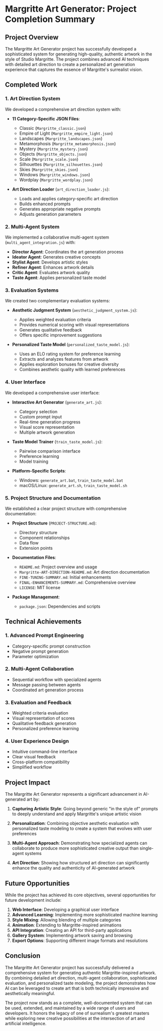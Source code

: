 # Margritte Art Generator: Project Completion Summary

## Project Overview

The Margritte Art Generator project has successfully developed a sophisticated system for generating high-quality, authentic artwork in the style of Studio Margritte. The project combines advanced AI techniques with detailed art direction to create a personalized art generation experience that captures the essence of Margritte's surrealist vision.

## Completed Work

### 1. Art Direction System

We developed a comprehensive art direction system with:

- **11 Category-Specific JSON Files**:
  - Classic (`Margritte_classic.json`)
  - Empire of Light (`Margritte_empire_light.json`)
  - Landscapes (`Margritte_landscapes.json`)
  - Metamorphosis (`Margritte_metamorphosis.json`)
  - Mystery (`Margritte_mystery.json`)
  - Objects (`Margritte_objects.json`)
  - Scale (`Margritte_scale.json`)
  - Silhouettes (`Margritte_silhouettes.json`)
  - Skies (`Margritte_skies.json`)
  - Windows (`Margritte_windows.json`)
  - Wordplay (`Margritte_wordplay.json`)

- **Art Direction Loader** (`art_direction_loader.js`):
  - Loads and applies category-specific art direction
  - Builds enhanced prompts
  - Generates appropriate negative prompts
  - Adjusts generation parameters

### 2. Multi-Agent System

We implemented a collaborative multi-agent system (`multi_agent_integration.js`) with:

- **Director Agent**: Coordinates the art generation process
- **Ideator Agent**: Generates creative concepts
- **Stylist Agent**: Develops artistic styles
- **Refiner Agent**: Enhances artwork details
- **Critic Agent**: Evaluates artwork quality
- **Taste Agent**: Applies personalized taste model

### 3. Evaluation Systems

We created two complementary evaluation systems:

- **Aesthetic Judgment System** (`aesthetic_judgment_system.js`):
  - Applies weighted evaluation criteria
  - Provides numerical scoring with visual representations
  - Generates qualitative feedback
  - Offers specific improvement suggestions

- **Personalized Taste Model** (`personalized_taste_model.js`):
  - Uses an ELO rating system for preference learning
  - Extracts and analyzes features from artwork
  - Applies exploration bonuses for creative diversity
  - Combines aesthetic quality with learned preferences

### 4. User Interface

We developed a comprehensive user interface:

- **Interactive Art Generator** (`generate_art.js`):
  - Category selection
  - Custom prompt input
  - Real-time generation progress
  - Visual score representation
  - Multiple artwork generation

- **Taste Model Trainer** (`train_taste_model.js`):
  - Pairwise comparison interface
  - Preference learning
  - Model training

- **Platform-Specific Scripts**:
  - Windows: `generate_art.bat`, `train_taste_model.bat`
  - macOS/Linux: `generate_art.sh`, `train_taste_model.sh`

### 5. Project Structure and Documentation

We established a clear project structure with comprehensive documentation:

- **Project Structure** (`PROJECT-STRUCTURE.md`):
  - Directory structure
  - Component relationships
  - Data flow
  - Extension points

- **Documentation Files**:
  - `README.md`: Project overview and usage
  - `Margritte-ART-DIRECTION-README.md`: Art direction documentation
  - `FINE-TUNING-SUMMARY.md`: Initial enhancements
  - `FINAL-ENHANCEMENTS-SUMMARY.md`: Comprehensive overview
  - `LICENSE`: MIT license

- **Package Management**:
  - `package.json`: Dependencies and scripts

## Technical Achievements

### 1. Advanced Prompt Engineering

- Category-specific prompt construction
- Negative prompt generation
- Parameter optimization

### 2. Multi-Agent Collaboration

- Sequential workflow with specialized agents
- Message passing between agents
- Coordinated art generation process

### 3. Evaluation and Feedback

- Weighted criteria evaluation
- Visual representation of scores
- Qualitative feedback generation
- Personalized preference learning

### 4. User Experience Design

- Intuitive command-line interface
- Clear visual feedback
- Cross-platform compatibility
- Simplified workflow

## Project Impact

The Margritte Art Generator represents a significant advancement in AI-generated art by:

1. **Capturing Artistic Style**: Going beyond generic "in the style of" prompts to deeply understand and apply Margritte's unique artistic vision

2. **Personalization**: Combining objective aesthetic evaluation with personalized taste modeling to create a system that evolves with user preferences

3. **Multi-Agent Approach**: Demonstrating how specialized agents can collaborate to produce more sophisticated creative output than single-agent systems

4. **Art Direction**: Showing how structured art direction can significantly enhance the quality and authenticity of AI-generated artwork

## Future Opportunities

While the project has achieved its core objectives, several opportunities for future development include:

1. **Web Interface**: Developing a graphical user interface
2. **Advanced Learning**: Implementing more sophisticated machine learning
3. **Style Mixing**: Allowing blending of multiple categories
4. **Animation**: Extending to Margritte-inspired animations
5. **API Integration**: Creating an API for third-party applications
6. **Gallery System**: Implementing artwork saving and browsing
7. **Export Options**: Supporting different image formats and resolutions

## Conclusion

The Margritte Art Generator project has successfully delivered a comprehensive system for generating authentic Margritte-inspired artwork. By combining detailed art direction, multi-agent collaboration, sophisticated evaluation, and personalized taste modeling, the project demonstrates how AI can be leveraged to create art that is both technically impressive and aesthetically meaningful.

The project now stands as a complete, well-documented system that can be used, extended, and maintained by a wide range of users and developers. It honors the legacy of one of surrealism's greatest masters while exploring new creative possibilities at the intersection of art and artificial intelligence. 